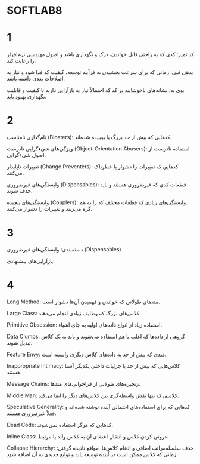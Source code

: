 # SOFTLAB8

# 1
کد تمیز: کدی که به راحتی قابل خواندن، درک و نگهداری باشد و اصول مهندسی نرم‌افزار را رعایت کند.

بدهی فنی: زمانی که برای سرعت بخشیدن به فرآیند توسعه، کیفیت کد فدا شود و نیاز به اصلاحات بعدی داشته باشد.

بوی بد: نشانه‌های ناخوشایند در کد که احتمالاً نیاز به بازآرایی دارند تا کیفیت و قابلیت نگهداری بهبود یابد.
# 2
نام‌گذاری نامناسب (Bloaters): کدهایی که بیش از حد بزرگ یا پیچیده شده‌اند.

ویژگی‌های شیء‌گرایی نادرست (Object-Orientation Abusers): استفاده نادرست از اصول شیء‌گرایی.

تغییرات ناپایدار (Change Preventers): کدهایی که تغییرات را دشوار یا خطرناک می‌کنند.

وابستگی‌های غیرضروری (Dispensables): قطعات کدی که غیرضروری هستند و باید حذف شوند.

وابستگی‌های پیچیده (Couplers): وابستگی‌های زیادی که قطعات مختلف کد را به هم گره می‌زنند و تغییرات را دشوار می‌کنند.
# 3
دسته‌بندی: وابستگی‌های غیرضروری (Dispensables)

بازآرایی‌های پیشنهادی:



# 4

Long Method: متدهای طولانی که خواندن و فهمیدن آن‌ها دشوار است.

Large Class: کلاس‌های بزرگ که وظایف زیادی انجام می‌دهند.

Primitive Obsession: استفاده زیاد از انواع داده‌های اولیه به جای اشیاء.

Data Clumps: گروهی از داده‌ها که اغلب با هم استفاده می‌شوند و باید به یک کلاس تبدیل شوند.

Feature Envy: متدی که بیش از حد به داده‌های کلاس دیگری وابسته است.

Inappropriate Intimacy: کلاس‌هایی که بیش از حد با جزئیات داخلی یکدیگر آشنا هستند.

Message Chains: زنجیره‌های طولانی از فراخوانی‌های متدها.

Middle Man: کلاسی که تنها نقش واسطه‌گری بین کلاس‌های دیگر را ایفا می‌کند.

Speculative Generality: کدهایی که برای استفاده‌های احتمالی آینده نوشته شده‌اند و فعلاً غیرضروری هستند.

Dead Code: کدهایی که هرگز استفاده نمی‌شوند.


Inline Class: درونی کردن کلاس و انتقال اعضای آن به کلاس والد یا مرتبط.

Collapse Hierarchy: حذف سلسله‌مراتب اضافی و ادغام کلاس‌ها.
مواقع نادیده گرفتن: زمانی که کلاس ممکن است در آینده توسعه یابد و توابع جدیدی به آن اضافه شود.
